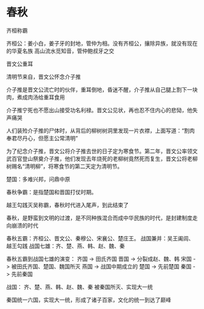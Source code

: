 # 春秋

齐桓称霸

齐桓公：姜小白，姜子牙的封地，管仲为相。没有齐桓公，攘除异族，就没有现在的华夏名族
高山流水觅知音，管仲鲍叔牙之交

晋文公重耳

清明节来自，晋文公怀念介子推

介子推是晋文公流亡时的伙伴，重耳倒地，昏迷不醒，介子推从自己腿上割下一块肉，煮成肉汤给重耳食用

介子推宁死也不愿出山接受功名利禄。晋文公见状，再也忍不住内心的悲恸，他失声痛哭

人们装殓介子推的尸体时，从背后的柳树树洞里发现一片衣襟，上面写道：“割肉奉君尽丹心，但愿主公常清明”

为了纪念介子推，晋文公将介子推去世的日子定为寒食节。第二年，晋文公率领文武百官登山祭奠介子推，他们发现去年烧死的老柳树竟然死而复生，晋文公将老柳树赐名“清明柳”，将寒食节的第二天定为清明节。

楚国：多难兴邦，问鼎中原

春秋争霸：是指楚国和晋国打仗时期。

越王勾践灭吴称霸，春秋时代进入尾声，到此结束了

春秋，是野蛮到文明的过渡，是不同种族混合而成中华民族的时代，是封建制度走向崩溃的时代

春秋五霸：齐桓公、晋文公、秦穆公、宋襄公、楚庄王。
战国兼并：吴王阖闾、越王勾践
战国七雄：齐、楚、燕、韩、赵、魏、秦

春秋五霸到战国七雄的演变：
齐国 -> 田氏齐国
晋国 -> 分裂成赵、魏、韩
宋国 -> 被田氏齐国、楚国、魏国所灭
燕国 -> 战国中期成立的
楚国 -> 先前楚国
秦国 -> 先前秦国

战国：
齐、楚、燕、韩、赵、魏、秦
被秦国所灭、实现大一统

秦国统一六国，实现大一统，形成了诸子百家，文化的统一到达了巅峰